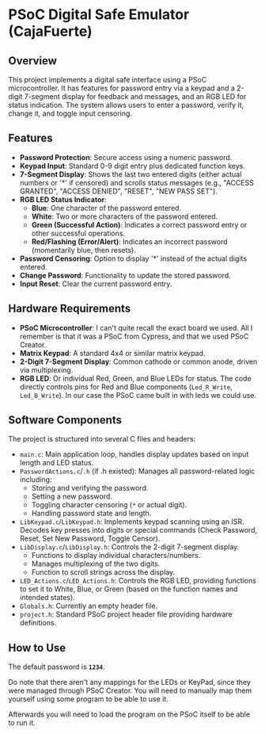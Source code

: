 # PSoC Digital Safe Emulator (CajaFuerte)

## Overview

This project implements a digital safe interface using a PSoC microcontroller. It has features for  password entry via a keypad and a 2-digit 7-segment display for feedback and messages, and an RGB LED for status indication. The system allows users to enter a password, verify it, change it, and toggle input censoring.

## Features

-   **Password Protection**: Secure access using a numeric password.
-   **Keypad Input**: Standard 0-9 digit entry plus dedicated function keys.
-   **7-Segment Display**: Shows the last two entered digits (either actual numbers or '*' if censored) and scrolls status messages (e.g., "ACCESS GRANTED", "ACCESS DENIED", "RESET", "NEW PASS SET").
-   **RGB LED Status Indicator**:
    -   **Blue**: One character of the password entered.
    -   **White**: Two or more characters of the password entered.
    -   **Green (Successful Action)**: Indicates a correct password entry or other successful operations.
    -   **Red/Flashing (Error/Alert)**: Indicates an incorrect password (momentarily blue, then resets).
-   **Password Censoring**: Option to display '*' instead of the actual digits entered.
-   **Change Password**: Functionality to update the stored password.
-   **Input Reset**: Clear the current password entry.

## Hardware Requirements

-   **PSoC Microcontroller**: I can't quite recall the exact board we used. All I remember is that it was a PSoC from Cypress, and that we used PSoC Creator.
-   **Matrix Keypad**: A standard 4x4 or similar matrix keypad.
-   **2-Digit 7-Segment Display**: Common cathode or common anode, driven via multiplexing.
-   **RGB LED**: Or individual Red, Green, and Blue LEDs for status. The code directly controls pins for Red and Blue components (`Led_R_Write`, `Led_B_Write`). In our case the PSoC came built in with leds we could use.

## Software Components

The project is structured into several C files and headers:

-   `main.c`: Main application loop, handles display updates based on input length and LED status.
-   `PasswordActions.c`/`.h` (if .h existed): Manages all password-related logic including:
    -   Storing and verifying the password.
    -   Setting a new password.
    -   Toggling character censoring (`*` or actual digit).
    -   Handling password state and length.
-   `LibKeypad.c`/`LibKeypad.h`: Implements keypad scanning using an ISR. Decodes key presses into digits or special commands (Check Password, Reset, Set New Password, Toggle Censor).
-   `LibDisplay.c`/`LibDisplay.h`: Controls the 2-digit 7-segment display.
    -   Functions to display individual characters/numbers.
    -   Manages multiplexing of the two digits.
    -   Function to scroll strings across the display.
-   `LED_Actions.c`/`LED_Actions.h`: Controls the RGB LED, providing functions to set it to White, Blue, or Green (based on the function names and intended states).
-   `Globals.h`: Currently an empty header file.
-   `project.h`: Standard PSoC project header file providing hardware definitions.

## How to Use

The default password is **`1234`**.

Do note that there aren't any mappings for the LEDs or KeyPad, since they were managed through PSoC Creator. You will need to manually map them yourself using some program to be able to use it.

Afterwards you will need to load the program on the PSoC itself to be able to run it.